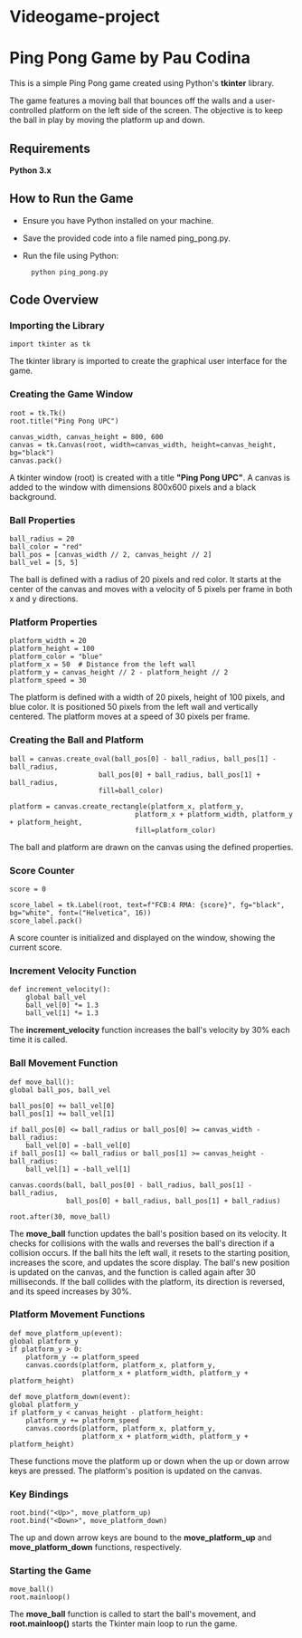 # Videogame-project

# Ping Pong Game by Pau Codina
This is a simple Ping Pong game created using Python's **tkinter** library.

 The game features a moving ball that bounces off the walls and a user-controlled platform on the left side of the screen. The objective is to keep the ball in play by moving the platform up and down.

## Requirements
**Python 3.x**


## How to Run the Game

- Ensure you have Python installed on your machine.

- Save the provided code into a file named ping_pong.py.

- Run the file using Python:

        python ping_pong.py



## Code Overview

### Importing the Library

    import tkinter as tk


The tkinter library is imported to create the graphical user interface for the game.

### Creating the Game Window

    root = tk.Tk()
    root.title("Ping Pong UPC")

    canvas_width, canvas_height = 800, 600
    canvas = tk.Canvas(root, width=canvas_width, height=canvas_height, bg="black")
    canvas.pack()

A tkinter window (root) is created with a title **"Ping Pong UPC"**. A canvas is added to the window with dimensions 800x600 pixels and a black background.

### Ball Properties

    ball_radius = 20
    ball_color = "red"
    ball_pos = [canvas_width // 2, canvas_height // 2]
    ball_vel = [5, 5]  

The ball is defined with a radius of 20 pixels and red color. It starts at the center of the canvas and moves with a velocity of 5 pixels per frame in both x and y directions.

### Platform Properties

    platform_width = 20
    platform_height = 100
    platform_color = "blue"
    platform_x = 50  # Distance from the left wall
    platform_y = canvas_height // 2 - platform_height // 2
    platform_speed = 30

The platform is defined with a width of 20 pixels, height of 100 pixels, and blue color. It is positioned 50 pixels from the left wall and vertically centered. The platform moves at a speed of 30 pixels per frame.

### Creating the Ball and Platform

    ball = canvas.create_oval(ball_pos[0] - ball_radius, ball_pos[1] - ball_radius,
                          ball_pos[0] + ball_radius, ball_pos[1] + ball_radius,
                          fill=ball_color)

    platform = canvas.create_rectangle(platform_x, platform_y,
                                   platform_x + platform_width, platform_y + platform_height,
                                   fill=platform_color)

The ball and platform are drawn on the canvas using the defined properties.

### Score Counter

    score = 0

    score_label = tk.Label(root, text=f"FCB:4 RMA: {score}", fg="black", bg="white", font=("Helvetica", 16))
    score_label.pack()

A score counter is initialized and displayed on the window, showing the current score.

### Increment Velocity Function

    def increment_velocity():
        global ball_vel
        ball_vel[0] *= 1.3
        ball_vel[1] *= 1.3

The **increment_velocity** function increases the ball's velocity by 30% each time it is called.

### Ball Movement Function

    def move_ball():
    global ball_pos, ball_vel

    ball_pos[0] += ball_vel[0]
    ball_pos[1] += ball_vel[1]

    if ball_pos[0] <= ball_radius or ball_pos[0] >= canvas_width - ball_radius:
        ball_vel[0] = -ball_vel[0]
    if ball_pos[1] <= ball_radius or ball_pos[1] >= canvas_height - ball_radius:
        ball_vel[1] = -ball_vel[1]

    canvas.coords(ball, ball_pos[0] - ball_radius, ball_pos[1] - ball_radius,
                  ball_pos[0] + ball_radius, ball_pos[1] + ball_radius)

    root.after(30, move_ball)

The **move_ball** function updates the ball's position based on its velocity. It checks for collisions with the walls and reverses the ball's direction if a collision occurs. If the ball hits the left wall, it resets to the starting position, increases the score, and updates the score display. The ball's new position is updated on the canvas, and the function is called again after 30 milliseconds. If the ball collides with the platform, its direction is reversed, and its speed increases by 30%.

### Platform Movement Functions

    def move_platform_up(event):
    global platform_y
    if platform_y > 0:
        platform_y -= platform_speed
        canvas.coords(platform, platform_x, platform_y,
                      platform_x + platform_width, platform_y + platform_height)

    def move_platform_down(event):
    global platform_y
    if platform_y < canvas_height - platform_height:
        platform_y += platform_speed
        canvas.coords(platform, platform_x, platform_y,
                      platform_x + platform_width, platform_y + platform_height)

These functions move the platform up or down when the up or down arrow keys are pressed. The platform's position is updated on the canvas.

### Key Bindings

    root.bind("<Up>", move_platform_up)
    root.bind("<Down>", move_platform_down)

The up and down arrow keys are bound to the **move_platform_up** and **move_platform_down** functions, respectively.

### Starting the Game

    move_ball()
    root.mainloop()

The **move_ball** function is called to start the ball's movement, and **root.mainloop()** starts the Tkinter main loop to run the game.
